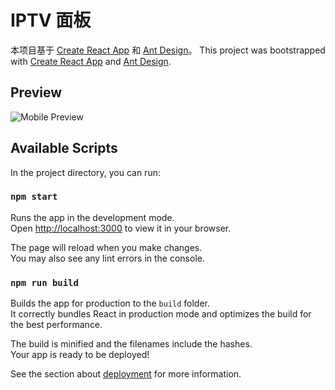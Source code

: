 # IPTV 面板

本项目基于 [Create React App](https://reactjs.org/) 和 [Ant Design](https://ant.design/docs/react/introduce-cn)。
This project was bootstrapped with [Create React App](https://github.com/facebook/create-react-app) and [Ant Design](https://ant.design/docs/react/introduce-cn).

## Preview

![Mobile Preview](demo.gif)

## Available Scripts

In the project directory, you can run:

### `npm start`

Runs the app in the development mode.\
Open [http://localhost:3000](http://localhost:3000) to view it in your browser.

The page will reload when you make changes.\
You may also see any lint errors in the console.

### `npm run build`

Builds the app for production to the `build` folder.\
It correctly bundles React in production mode and optimizes the build for the best performance.

The build is minified and the filenames include the hashes.\
Your app is ready to be deployed!

See the section about [deployment](https://facebook.github.io/create-react-app/docs/deployment) for more information.
